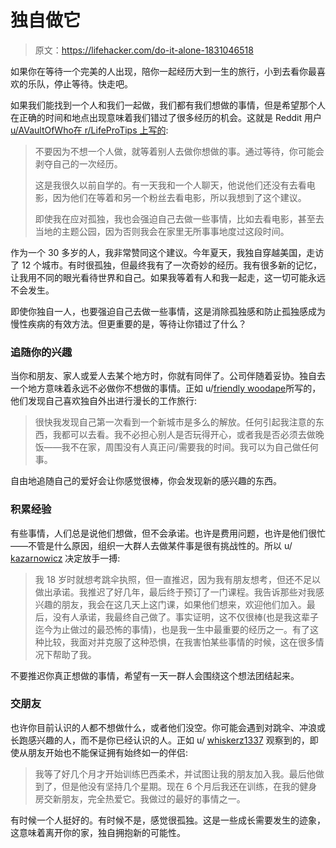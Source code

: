 # 独自做它

> 原文：<https://lifehacker.com/do-it-alone-1831046518>

如果你在等待一个完美的人出现，陪你一起经历大到一生的旅行，小到去看你最喜欢的乐队，停止等待。快走吧。



如果我们能找到一个人和我们一起做，我们都有我们想做的事情，但是希望那个人在正确的时间和地点出现意味着我们错过了很多经历的机会。这就是 Reddit 用户[u/AVaultOfWho](https://www.reddit.com/user/AVaultOfWho)[在 r/LifeProTips 上写的](https://www.reddit.com/r/LifeProTips/comments/a5eae2/lpt_dont_wait_for_others_to_do_something_you_want/):

> 不要因为不想一个人做，就等着别人去做你想做的事。通过等待，你可能会剥夺自己的一次经历。
> 
> 这是我很久以前自学的。有一天我和一个人聊天，他说他们还没有去看电影，因为他们在等着和另一个粉丝去看电影，所以我想到了这个建议。
> 
> 即使我在应对孤独，我也会强迫自己去做一些事情，比如去看电影，甚至去当地的主题公园，因为否则我会在家里无所事事地度过这段时间。

作为一个 30 多岁的人，我非常赞同这个建议。今年夏天，我独自穿越美国，走访了 12 个城市。有时很孤独，但最终我有了一次奇妙的经历。我有很多新的记忆，让我用不同的眼光看待世界和自己。如果我等着有人和我一起走，这一切可能永远不会发生。

即使你独自一人，也要强迫自己去做一些事情，这是消除孤独感和防止孤独感成为慢性疾病的有效方法。但更重要的是，等待让你错过了什么？

### 追随你的兴趣

当你和朋友、家人或爱人去某个地方时，你就有同伴了。公司伴随着妥协。独自去一个地方意味着永远不必做你不想做的事情。正如 u/[friendly woodape](https://www.reddit.com/user/friendlywoodape)所写的，他们发现自己喜欢独自外出进行漫长的工作旅行:

> 很快我发现自己第一次看到一个新城市是多么的解放。任何引起我注意的东西，我都可以去看。我不必担心别人是否玩得开心，或者我是否必须去做晚饭——我不在家，周围没有人真正问/需要我的时间。我可以为自己做任何事。

自由地追随自己的爱好会让你感觉很棒，你会发现新的感兴趣的东西。

### 积累经验

有些事情，人们总是说他们想做，但不会承诺。也许是费用问题，也许是他们很忙——不管是什么原因，组织一大群人去做某件事是很有挑战性的。所以 u/ [kazarnowicz](https://www.reddit.com/user/kazarnowicz) 决定放手一搏:

> 我 18 岁时就想考跳伞执照，但一直推迟，因为我有朋友想考，但还不足以做出承诺。我推迟了好几年，最后终于预订了一门课程。我告诉那些对我感兴趣的朋友，我会在这几天上这门课，如果他们想来，欢迎他们加入。最后，没有人承诺，我最终自己做了。事实证明，这不仅很棒(也是我这辈子迄今为止做过的最恐怖的事情)，也是我一生中最重要的经历之一。有了这种比较，我面对并克服了这种恐惧，在我害怕某些事情的时候，这在很多情况下帮助了我。

不要推迟你真正想做的事情，希望有一天一群人会围绕这个想法团结起来。

### 交朋友

也许你目前认识的人都不想做什么，或者他们没空。你可能会遇到对跳伞、冲浪或长跑感兴趣的人，而不是你已经认识的人。正如 u/ [whiskerz1337](https://www.reddit.com/user/whiskerz1337) 观察到的，即使从朋友开始也不能保证拥有始终如一的伴侣:

> 我等了好几个月才开始训练巴西柔术，并试图让我的朋友加入我。最后他做到了，但是他没有坚持几个星期。现在 6 个月后我还在训练，在我的健身房交新朋友，完全热爱它。我做过的最好的事情之一。

有时候一个人挺好的。有时候不是，感觉很孤独。这是一些成长需要发生的迹象，这意味着离开你的家，独自拥抱新的可能性。
